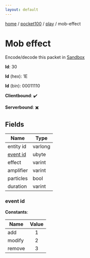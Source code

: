```yaml
---
layout: default
---
```


[home](/)  /  [pocket100](/protocol/pocket100)  /  [play](/protocol/pocket100/play)  /  mob-effect

# Mob effect

Encode/decode this packet in [Sandbox](../../../sandbox/pocket100#play.mob_effect)

**Id**: 30

**Id** (hex): 1E

**Id** (bin): 00011110

**Clientbound**: ✔️

**Serverbound**: ✖️

## Fields

Name | Type
---|---
entity id | varlong
[event id](#event-id) | ubyte
effect | varint
amplifier | varint
particles | bool
duration | varint

### event id

**Constants**:

Name | Value
---|:---:
add | 1
modify | 2
remove | 3
